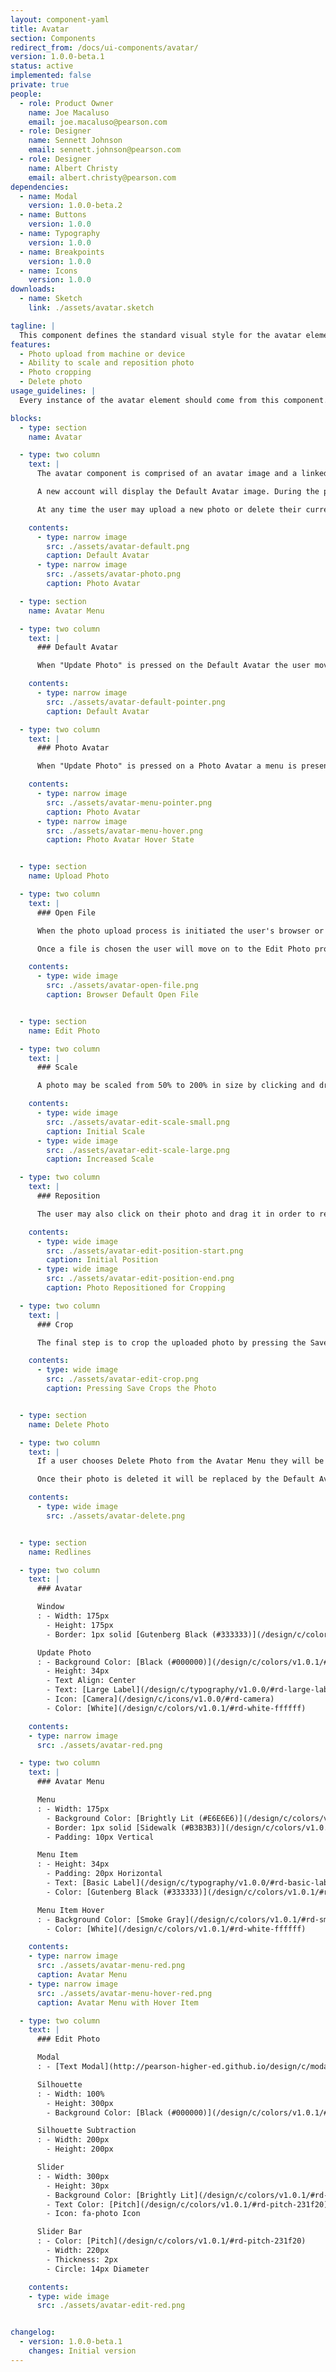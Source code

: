 ```yaml
---
layout: component-yaml
title: Avatar
section: Components
redirect_from: /docs/ui-components/avatar/
version: 1.0.0-beta.1
status: active
implemented: false
private: true
people:
  - role: Product Owner
    name: Joe Macaluso
    email: joe.macaluso@pearson.com
  - role: Designer
    name: Sennett Johnson
    email: sennett.johnson@pearson.com
  - role: Designer
    name: Albert Christy
    email: albert.christy@pearson.com
dependencies:
  - name: Modal
    version: 1.0.0-beta.2
  - name: Buttons
    version: 1.0.0
  - name: Typography
    version: 1.0.0
  - name: Breakpoints
    version: 1.0.0
  - name: Icons
    version: 1.0.0
downloads:
  - name: Sketch
    link: ./assets/avatar.sketch

tagline: |
  This component defines the standard visual style for the avatar element which allows for photo upload.
features:
  - Photo upload from machine or device
  - Ability to scale and reposition photo
  - Photo cropping
  - Delete photo
usage_guidelines: |
  Every instance of the avatar element should come from this component.

blocks:
  - type: section
    name: Avatar

  - type: two column
    text: |
      The avatar component is comprised of an avatar image and a linked area that allows the user to update their photo.

      A new account will display the Default Avatar image. During the photo upload process the user is provided with photo editing tools in order to scale and crop their photo appropriately.

      At any time the user may upload a new photo or delete their current photo. Once a photo is deleted the Default Avatar will display again.

    contents:
      - type: narrow image
        src: ./assets/avatar-default.png
        caption: Default Avatar
      - type: narrow image
        src: ./assets/avatar-photo.png
        caption: Photo Avatar

  - type: section
    name: Avatar Menu

  - type: two column
    text: |
      ### Default Avatar

      When "Update Photo" is pressed on the Default Avatar the user moves directly on to the Upload Photo process. No menu is presented.

    contents:
      - type: narrow image
        src: ./assets/avatar-default-pointer.png
        caption: Default Avatar

  - type: two column
    text: |
      ### Photo Avatar

      When "Update Photo" is pressed on a Photo Avatar a menu is presented with options to "Upload Photo" or "Delete Photo".

    contents:
      - type: narrow image
        src: ./assets/avatar-menu-pointer.png
        caption: Photo Avatar
      - type: narrow image
        src: ./assets/avatar-menu-hover.png
        caption: Photo Avatar Hover State


  - type: section
    name: Upload Photo

  - type: two column
    text: |
      ### Open File

      When the photo upload process is initiated the user's browser or device will display the default open file menu.

      Once a file is chosen the user will move on to the Edit Photo process.

    contents:
      - type: wide image
        src: ./assets/avatar-open-file.png
        caption: Browser Default Open File


  - type: section
    name: Edit Photo

  - type: two column
    text: |
      ### Scale

      A photo may be scaled from 50% to 200% in size by clicking and dragging the slider towards the bottom of the Edit Photo modal.

    contents:
      - type: wide image
        src: ./assets/avatar-edit-scale-small.png
        caption: Initial Scale
      - type: wide image
        src: ./assets/avatar-edit-scale-large.png
        caption: Increased Scale

  - type: two column
    text: |
      ### Reposition

      The user may also click on their photo and drag it in order to reposition the photo around the silhouette for proper cropping.

    contents:
      - type: wide image
        src: ./assets/avatar-edit-position-start.png
        caption: Initial Position
      - type: wide image
        src: ./assets/avatar-edit-position-end.png
        caption: Photo Repositioned for Cropping

  - type: two column
    text: |
      ### Crop

      The final step is to crop the uploaded photo by pressing the Save button. The portion of the photo in the open square of the silhouette will be set as the user's avatar.

    contents:
      - type: wide image
        src: ./assets/avatar-edit-crop.png
        caption: Pressing Save Crops the Photo


  - type: section
    name: Delete Photo

  - type: two column
    text: |
      If a user chooses Delete Photo from the Avatar Menu they will be asked if they are sure they would like to permanently delete their photo.

      Once their photo is deleted it will be replaced by the Default Avatar until a new photo is uploaded.

    contents:
      - type: wide image
        src: ./assets/avatar-delete.png


  - type: section
    name: Redlines

  - type: two column
    text: |
      ### Avatar

      Window
      : - Width: 175px
        - Height: 175px
        - Border: 1px solid [Gutenberg Black (#333333)](/design/c/colors/v1.0.1/#rd-gutenberg-black-333333)

      Update Photo
      : - Background Color: [Black (#000000)](/design/c/colors/v1.0.1/#rd-black-000000), 55% Opacity
        - Height: 34px
        - Text Align: Center
        - Text: [Large Label](/design/c/typography/v1.0.0/#rd-large-label)
        - Icon: [Camera](/design/c/icons/v1.0.0/#rd-camera)
        - Color: [White](/design/c/colors/v1.0.1/#rd-white-ffffff)

    contents:
    - type: narrow image
      src: ./assets/avatar-red.png

  - type: two column
    text: |
      ### Avatar Menu

      Menu
      : - Width: 175px
        - Background Color: [Brightly Lit (#E6E6E6)](/design/c/colors/v1.0.1/#rd-brightly-lit-e6e6e6)
        - Border: 1px solid [Sidewalk (#B3B3B3)](/design/c/colors/v1.0.1/#rd-sidewalk-b3b3b3)
        - Padding: 10px Vertical

      Menu Item
      : - Height: 34px
        - Padding: 20px Horizontal
        - Text: [Basic Label](/design/c/typography/v1.0.0/#rd-basic-label)
        - Color: [Gutenberg Black (#333333)](/design/c/colors/v1.0.1/#rd-gutenberg-black-333333)

      Menu Item Hover
      : - Background Color: [Smoke Gray](/design/c/colors/v1.0.1/#rd-smoke-gray-545454)
        - Color: [White](/design/c/colors/v1.0.1/#rd-white-ffffff)

    contents:
    - type: narrow image
      src: ./assets/avatar-menu-red.png
      caption: Avatar Menu
    - type: narrow image
      src: ./assets/avatar-menu-hover-red.png
      caption: Avatar Menu with Hover Item

  - type: two column
    text: |
      ### Edit Photo

      Modal
      : - [Text Modal](http://pearson-higher-ed.github.io/design/c/modal/beta/)

      Silhouette
      : - Width: 100%
        - Height: 300px
        - Background Color: [Black (#000000)](/design/c/colors/v1.0.1/#rd-black-000000), Opacity 50%

      Silhouette Subtraction
      : - Width: 200px
        - Height: 200px

      Slider
      : - Width: 300px
        - Height: 30px
        - Background Color: [Brightly Lit](/design/c/colors/v1.0.1/#rd-brightly-lit-e6e6e6), Opacity 75%
        - Text Color: [Pitch](/design/c/colors/v1.0.1/#rd-pitch-231f20)
        - Icon: fa-photo Icon

      Slider Bar
      : - Color: [Pitch](/design/c/colors/v1.0.1/#rd-pitch-231f20)
        - Width: 220px
        - Thickness: 2px
        - Circle: 14px Diameter

    contents:
    - type: wide image
      src: ./assets/avatar-edit-red.png


changelog:
  - version: 1.0.0-beta.1
    changes: Initial version
---
```

